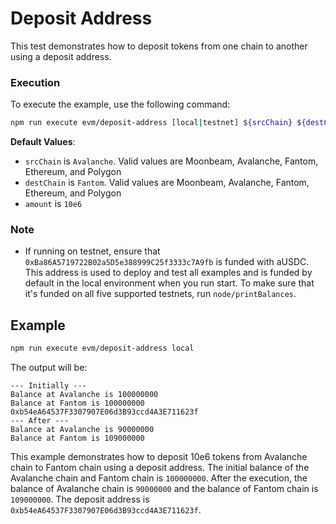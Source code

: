 # Deposit Address

This test demonstrates how to deposit tokens from one chain to another using a deposit address.

### Execution

To execute the example, use the following command:

```bash
npm run execute evm/deposit-address [local|testnet] ${srcChain} ${destChain} ${amount}
```

**Default Values**:

-   `srcChain` is `Avalanche`. Valid values are Moonbeam, Avalanche, Fantom, Ethereum, and Polygon
-   `destChain` is `Fantom`. Valid values are Moonbeam, Avalanche, Fantom, Ethereum, and Polygon
-   `amount` is `10e6`

### Note

-   If running on testnet, ensure that `0xBa86A5719722B02a5D5e388999C25f3333c7A9fb` is funded with aUSDC. This address is used to deploy and test all examples and is funded by default in the local environment when you run start. To make sure that it's funded on all five supported testnets, run `node/printBalances`.

## Example

```bash
npm run execute evm/deposit-address local
```

The output will be:

```
--- Initially ---
Balance at Avalanche is 100000000
Balance at Fantom is 100000000
0xb54eA64537F3307907E06d3B93ccd4A3E711623f
--- After ---
Balance at Avalanche is 90000000
Balance at Fantom is 109000000
```

This example demonstrates how to deposit 10e6 tokens from Avalanche chain to Fantom chain using a deposit address. The initial balance of the Avalanche chain and Fantom chain is `100000000`. After the execution, the balance of Avalanche chain is `90000000` and the balance of Fantom chain is `109000000`. The deposit address is `0xb54eA64537F3307907E06d3B93ccd4A3E711623f`.
